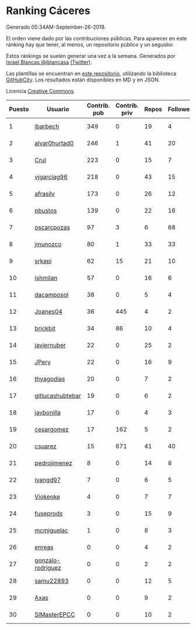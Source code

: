 # Ranking Cáceres

Generado 05:34AM-September-26-2018.

El orden viene dado por las contribuciones públicas. Para aparecer en este ránking hay que tener, al menos, un repositorio público y un seguidor.

Estos ránkings se suelen generar una vez a la semana. Generados por [Israel Blancas @iblancasa](https://github.com/iblancasa/) [(Twitter)](https://twitter.com/iblancasa).

Las plantillas se encuentran en [este repositorio](https://github.com/iblancasa/GH-Spanish-Ranking), utilizando la biblioteca [GitHubCity](https://github.com/iblancasa/GitHubCity). Los resultados están disponibles en MD y en JSON.

Licencia [Creative Commons](https://creativecommons.org/licenses/by/4.0/).

| Puesto   |  Usuario  | Contrib. pub | Contrib. priv |Repos| Followers | Desde |  Avatar  |
|----------|-----------|--------------|---------------|-----|-----------|-------|----------|
|1|[ibarbech](https://github.com/ibarbech)|349|0|19|4|2015-09-20|![ibarbech]()|
|2|[alvar0hurtad0](https://github.com/alvar0hurtad0)|246|1|41|20|2011-10-15|![alvar0hurtad0]()|
|3|[Crul](https://github.com/Crul)|223|0|15|7|2013-09-29|![Crul]()|
|4|[vjgarciag96](https://github.com/vjgarciag96)|218|0|43|15|2016-07-01|![vjgarciag96]()|
|5|[afrasilv](https://github.com/afrasilv)|173|0|26|12|2014-10-15|![afrasilv]()|
|6|[pbustos](https://github.com/pbustos)|139|0|22|16|2013-12-06|![pbustos]()|
|7|[oscarcpozas](https://github.com/oscarcpozas)|97|3|6|68|2013-01-27|![oscarcpozas]()|
|8|[jmunozco](https://github.com/jmunozco)|80|1|33|33|2012-11-23|![jmunozco]()|
|9|[srkapi](https://github.com/srkapi)|62|15|21|10|2015-02-08|![srkapi]()|
|10|[ishmilan](https://github.com/ishmilan)|57|0|16|6|2014-10-07|![ishmilan]()|
|11|[dacamposol](https://github.com/dacamposol)|38|0|5|4|2016-01-27|![dacamposol]()|
|12|[Joanes04](https://github.com/Joanes04)|36|445|4|2|2014-11-25|![Joanes04]()|
|13|[brickbit](https://github.com/brickbit)|34|86|10|4|2016-06-02|![brickbit]()|
|14|[javiernuber](https://github.com/javiernuber)|22|0|25|2|2011-06-16|![javiernuber]()|
|15|[JPery](https://github.com/JPery)|22|0|16|9|2015-02-18|![JPery]()|
|16|[thyagodias](https://github.com/thyagodias)|20|0|7|2|2017-09-08|![thyagodias]()|
|17|[gitlucashubtebar](https://github.com/gitlucashubtebar)|19|0|6|2|2018-02-06|![gitlucashubtebar]()|
|18|[javbonilla](https://github.com/javbonilla)|17|0|4|3|2011-10-12|![javbonilla]()|
|19|[cesargomez](https://github.com/cesargomez)|17|162|5|2|2013-02-14|![cesargomez]()|
|20|[csuarez](https://github.com/csuarez)|15|671|41|40|2011-03-21|![csuarez]()|
|21|[pedrojimenez](https://github.com/pedrojimenez)|8|0|14|8|2011-09-12|![pedrojimenez]()|
|22|[ivangd97](https://github.com/ivangd97)|7|0|6|5|2014-05-06|![ivangd97]()|
|23|[Viokeoke](https://github.com/Viokeoke)|4|0|7|7|2015-10-23|![Viokeoke]()|
|24|[fuseprods](https://github.com/fuseprods)|3|0|15|9|2012-12-15|![fuseprods]()|
|25|[mcmiguelac](https://github.com/mcmiguelac)|1|0|8|3|2014-05-07|![mcmiguelac]()|
|26|[enreas](https://github.com/enreas)|0|0|4|2|2011-11-07|![enreas]()|
|27|[gonzalo-rodriguez](https://github.com/gonzalo-rodriguez)|0|0|2|2|2013-04-02|![gonzalo-rodriguez]()|
|28|[samu22893](https://github.com/samu22893)|0|0|12|5|2013-10-30|![samu22893]()|
|29|[Axas](https://github.com/Axas)|0|0|9|2|2015-03-04|![Axas]()|
|30|[SIMasterEPCC](https://github.com/SIMasterEPCC)|0|0|10|2|2017-03-16|![SIMasterEPCC]()|
